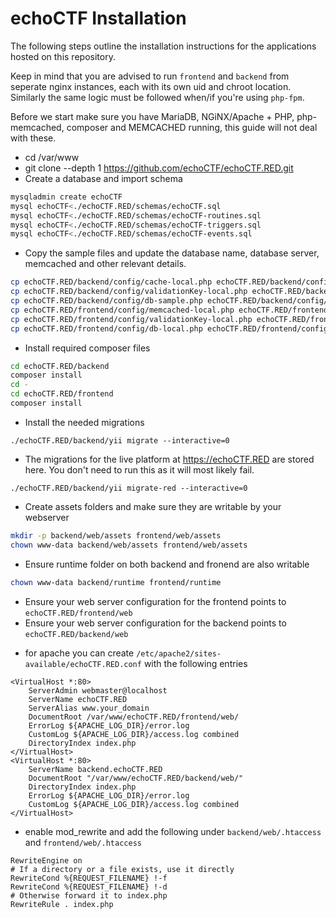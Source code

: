 # echoCTF Installation
The following steps outline the installation instructions for the applications hosted on this repository.

Keep in mind that you are advised to run `frontend` and `backend` from seperate nginx instances, each with its own uid and chroot location. Similarly the same logic must be followed when/if you're using `php-fpm`.

Before we start make sure you have MariaDB, NGiNX/Apache + PHP, php-memcached, composer and MEMCACHED running, this guide will not deal with these.


* cd /var/www
* git clone --depth 1 https://github.com/echoCTF/echoCTF.RED.git
* Create a database and import schema
```sh
mysqladmin create echoCTF
mysql echoCTF<./echoCTF.RED/schemas/echoCTF.sql
mysql echoCTF<./echoCTF.RED/schemas/echoCTF-routines.sql
mysql echoCTF<./echoCTF.RED/schemas/echoCTF-triggers.sql
mysql echoCTF<./echoCTF.RED/schemas/echoCTF-events.sql
```

* Copy the sample files and update the database name, database server, memcached and other relevant details.
```sh
cp echoCTF.RED/backend/config/cache-local.php echoCTF.RED/backend/config/cache.php
cp echoCTF.RED/backend/config/validationKey-local.php echoCTF.RED/backend/config/validationKey.php
cp echoCTF.RED/backend/config/db-sample.php echoCTF.RED/backend/config/db.php
cp echoCTF.RED/frontend/config/memcached-local.php echoCTF.RED/frontend/config/memcached.php
cp echoCTF.RED/frontend/config/validationKey-local.php echoCTF.RED/frontend/config/validationKey.php
cp echoCTF.RED/frontend/config/db-local.php echoCTF.RED/frontend/config/db.php
```

* Install required composer files
```sh
cd echoCTF.RED/backend
composer install
cd -
cd echoCTF.RED/frontend
composer install
```
* Install the needed migrations
```
./echoCTF.RED/backend/yii migrate --interactive=0
```

* The migrations for the live platform at https://echoCTF.RED are stored here. You don't need to run this as it will most likely fail.
```
./echoCTF.RED/backend/yii migrate-red --interactive=0
```

* Create assets folders and make sure they are writable by your webserver
```sh
mkdir -p backend/web/assets frontend/web/assets
chown www-data backend/web/assets frontend/web/assets
```

* Ensure runtime folder on both backend and fronend are also writable
```sh
chown www-data backend/runtime frontend/runtime
```

* Ensure your web server configuration for the frontend points to `echoCTF.RED/frontend/web`
* Ensure your web server configuration for the backend points to `echoCTF.RED/backend/web`
 - for apache you can create `/etc/apache2/sites-available/echoCTF.RED.conf` with the following entries
```
<VirtualHost *:80>
    ServerAdmin webmaster@localhost
    ServerName echoCTF.RED
    ServerAlias www.your_domain
    DocumentRoot /var/www/echoCTF.RED/frontend/web/
    ErrorLog ${APACHE_LOG_DIR}/error.log
    CustomLog ${APACHE_LOG_DIR}/access.log combined
    DirectoryIndex index.php
</VirtualHost>
<VirtualHost *:80>
    ServerName backend.echoCTF.RED
    DocumentRoot "/var/www/echoCTF.RED/backend/web/"
    DirectoryIndex index.php
    ErrorLog ${APACHE_LOG_DIR}/error.log
    CustomLog ${APACHE_LOG_DIR}/access.log combined
</VirtualHost>
```

 - enable mod_rewrite and add the following under `backend/web/.htaccess` and `frontend/web/.htaccess`
```
RewriteEngine on
# If a directory or a file exists, use it directly
RewriteCond %{REQUEST_FILENAME} !-f
RewriteCond %{REQUEST_FILENAME} !-d
# Otherwise forward it to index.php
RewriteRule . index.php
```

